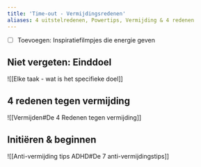 ```yaml
---
title: 'Time-out - Vermijdingsredenen'
aliases: 4 uitstelredenen, Powertips, Vermijding & 4 redenen
---
```



- [ ] Toevoegen: Inspiratiefilmpjes die energie geven

## Niet vergeten: Einddoel
![[Elke taak - wat is het specifieke doel]]

## 4 redenen tegen vermijding
![[Vermijden#De 4 Redenen tegen vermijding]]

## Initiëren & beginnen
![[Anti-vermijding tips ADHD#De 7 anti-vermijdingstips]]
